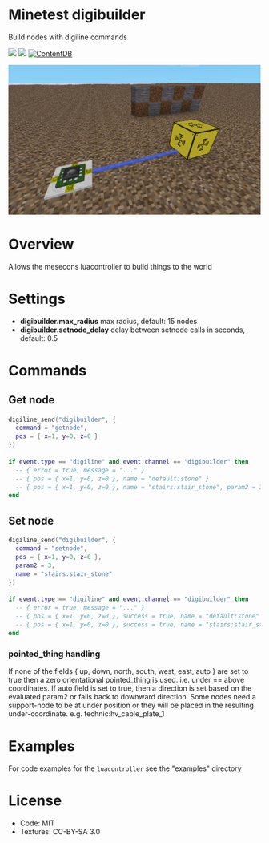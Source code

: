 Minetest digibuilder
======

Build nodes with digiline commands

![](https://github.com/BuckarooBanzay/digibuilder/workflows/luacheck/badge.svg)
![](https://github.com/BuckarooBanzay/digibuilder/workflows/mtt/badge.svg)
[![ContentDB](https://content.minetest.net/packages/BuckarooBanzay/digibuilder/shields/downloads/)](https://content.minetest.net/packages/BuckarooBanzay/digibuilder/)

<img src="./screenshot.png"/>

# Overview

Allows the mesecons luacontroller to build things to the world

# Settings

* **digibuilder.max_radius** max radius, default: 15 nodes
* **digibuilder.setnode_delay** delay between setnode calls in seconds, default: 0.5

# Commands

## Get node

```lua
digiline_send("digibuilder", {
  command = "getnode",
  pos = { x=1, y=0, z=0 }
})

if event.type == "digiline" and event.channel == "digibuilder" then
  -- { error = true, message = "..." }
  -- { pos = { x=1, y=0, z=0 }, name = "default:stone" }
  -- { pos = { x=1, y=0, z=0 }, name = "stairs:stair_stone", param2 = 3 }
end
```

## Set node

```lua
digiline_send("digibuilder", {
  command = "setnode",
  pos = { x=1, y=0, z=0 },
  param2 = 3,
  name = "stairs:stair_stone"
})

if event.type == "digiline" and event.channel == "digibuilder" then
  -- { error = true, message = "..." }
  -- { pos = { x=1, y=0, z=0 }, success = true, name = "default:stone" }
  -- { pos = { x=1, y=0, z=0 }, success = true, name = "stairs:stair_stone", param2 = 3 }
end
```

### pointed_thing handling

If none of the fields { up, down, north, south, west, east, auto } are set to true
then a zero orientational pointed_thing is used. i.e. under == above coordinates.
If auto field is set to true, then a direction is set based on the evaluated param2
or falls back to downward direction.
Some nodes need a support-node to be at under position or they will be placed in
the resulting under-coordinate. e.g. technic:hv_cable_plate_1

# Examples

For code examples for the `luacontroller` see the "examples" directory


# License

* Code: MIT
* Textures: CC-BY-SA 3.0
